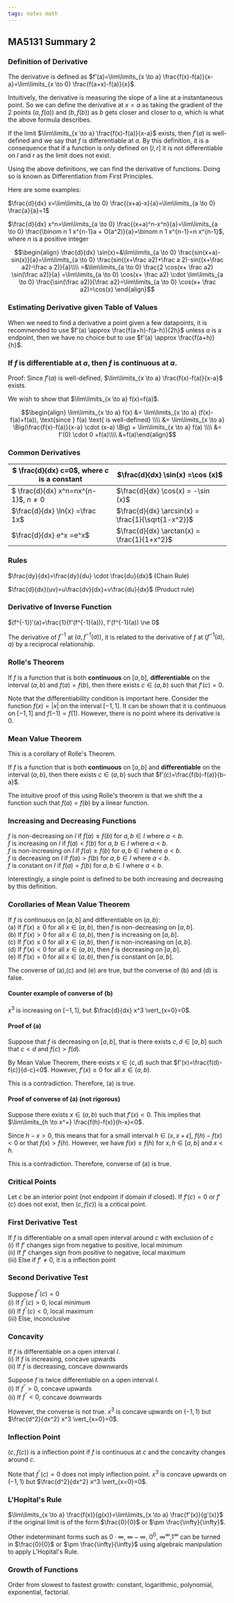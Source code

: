 ```yaml
---
tags: notes math
---
```


## MA5131 Summary 2

### Definition of Derivative

The derivative is defined as $f'(a)=\lim\limits_{x \to a} \frac{f(x)-f(a)}{x-a}=\lim\limits_{x \to 0} \frac{f(a+x)-f(a)}{x}$.

Intuitively, the derivative is measuring the slope of a line at a instantaneous point. So we can define the derivative at $x=a$ as taking the gradient of the $2$ points $(a,f(a))$ and $(b,f(b))$ as $b$ gets closer and closer to $a$, which is what the above formula describes.

If the limit $\lim\limits_{x \to a} \frac{f(x)-f(a)}{x-a}$ exists, then $f'(a)$ is well-defined and we say that $f$ is differentiable at $a$.  By this definition, it is a consequence that if a function is only defined on $[l,r]$ it is not differentiable on $l$ and $r$ as the limit does not exist.

Using the above definitions, we can find the derivative of functions. Doing so is known as Differentiation from First Principles.

Here are some examples:

$\frac{d}{dx} x=\lim\limits_{a \to 0} \frac{(x+a)-x}{a}=\lim\limits_{a \to 0} \frac{a}{a}=1$

$\frac{d}{dx} x^n=\lim\limits_{a \to 0} \frac{(x+a)^n-x^n}{a}=\lim\limits_{a \to 0} \frac{\binom n 1 x^{n-1}a + O(a^2)}{a}=\binom n 1 x^{n-1}=n x^{n-1}$, where $n$ is a positive integer

$$\begin{align}
\frac{d}{dx} \sin(x)=&\lim\limits_{a \to 0} \frac{sin(x+a)-sin(x)}{a}=\lim\limits_{a \to 0} \frac{sin((x+\frac a2)+\frac a 2)-sin((x+\frac a2)-\frac a 2)}{a}\\\\
=&\lim\limits_{a \to 0} \frac{2 \cos(x+ \frac a2) \sin(\frac a2)}{a} =\lim\limits_{a \to 0} \cos(x+ \frac a2) \cdot \lim\limits_{a \to 0} \frac{\sin(\frac a2)}{\frac a2}=\lim\limits_{a \to 0} \cos(x+ \frac a2)=\cos(x)
\end{align}$$

### Estimating Derivative given Table of Values

When we need to find a derivative a point given a few datapoints, it is recommended to use $f'(a) \approx \frac{f(a+h)-f(a-h)}{2h}$ unless $a$ is a endpoint, then we have no choice but to use $f'(a) \approx \frac{f(a+h)}{h}$.

###  If $f$ is differentiable at $a$, then $f$ is continuous at $a$.

Proof: Since $f'(a)$ is well-defined, $\lim\limits_{x \to a} \frac{f(x)-f(a)}{x-a}$ exists.

We wish to show that $\lim\limits_{x \to a} f(x)=f(a)$.

$$\begin{align}
\lim\limits_{x \to a} f(x) &= \lim\limits_{x \to a} (f(x)-f(a)+f(a)), \text{since } f(a) \text{ is well-defined} \\\\
&= \lim\limits_{x \to a} \Big(\frac{f(x)-f(a)}{x-a} \cdot (x-a) \Big) + \lim\limits_{x \to a} f(a) \\\\
&= f'(0) \cdot 0 +f(a)\\\\
&=f(a)\end{align}$$

### Common Derivatives

| $ \frac{d}{dx} c=0$, where $c$ is a constant | $\frac{d}{dx} \sin(x) =\cos (x)$                   |
| -------------------------------------------- | -------------------------------------------------- |
| $ \frac{d}{dx} x^n=nx^{n-1}$, $n \ne 0$      | $\frac{d}{dx} \cos(x) = -\sin (x)$                 |
| $\frac{d}{dx} \ln{x} =\frac 1x$              | $\frac{d}{dx} \arcsin(x) = \frac{1}{\sqrt{1-x^2}}$ |
| $\frac{d}{dx} e^x =e^x$                      | $\frac{d}{dx} \arctan(x) = \frac{1}{1+x^2}$        |

### Rules

$\frac{dy}{dx}=\frac{dy}{du} \cdot \frac{du}{dx}$ (Chain Rule)

$\frac{d}{dx}(uv)=u\frac{dv}{dx}+v\frac{du}{dx}$ (Product rule)

### Derivative of Inverse Function

$(f^{-1})'(a)=\frac{1}{f'(f^{-1}(a))}, f'(f^{-1}(a)) \ne 0$

The derivative of $f^{-1}$ at $(a,f^{-1}(a))$, it is related to the derivative of $f$ at $(f^{-1}(a),a)$ by a reciprocal relationship. 

### Rolle's Theorem

If $f$ is a function that is both **continuous** on $[a,b]$, **differentiable** on the interval $(a,b)$ and $f(a)=f(b)$, then there exists $c \in (a,b)$ such that $f'(c)=0$.

Note that the differentiability condition is important here. Consider the function $f(x)=\lvert x \rvert$ on the interval $[-1,1]$. It can be shown that it is continuous on $[-1,1]$ and $f(-1)=f(1)$. However, there is no point where its derivative is $0$.

### Mean Value Theorem

This is a corollary of Rolle's Theorem.

If $f$ is a function that is both **continuous** on $[a,b]$ and **differentiable** on the interval $(a,b)$, then there exists $c \in (a,b)$ such that $f'(c)=\frac{f(b)-f(a)}{b-a}$.

The intuitive proof of this using Rolle's theorem is that we shift the a function such that $f(a)=f(b)$ by a linear function.

### Increasing and Decreasing Functions

$f$ is non-decreasing on $I$ if $f(a) \leq f(b)$ for $a,b \in I$ where $a<b$.  
$f$ is increasing on $I$ if $f(a) < f(b)$ for $a,b \in I$ where $a<b$.  
$f$ is non-increasing on $I$ if $f(a) \geq f(b)$ for $a,b \in I$ where $a<b$.  
$f$ is decreasing on $I$ if $f(a) > f(b)$ for $a,b \in I$ where $a<b$.  
$f$ is constant on $I$ if $f(a) = f(b)$ for $a,b \in I$ where $a<b$.

Interestingly, a single point is defined to be both increasing and decreasing by this definition.

### Corollaries of Mean Value Theorem

If $f$ is continuous on $[a,b]$ and differentiable on $(a,b)$:  
(a) If $f'(x) \geq 0$ for all $x \in (a,b)$, then $f$ is non-decreasing on $[a,b]$.  
(b) If $f'(x) >0$ for all $x \in (a,b)$, then $f$ is increasing on $[a,b]$.  
(c) If $f'(x) \leq 0$ for all $x \in (a,b)$, then $f$ is non-increasing on $[a,b]$.  
(d) If $f'(x) < 0$ for all $x \in (a,b)$, then $f$ is decreasing on $[a,b]$.  
(e) If $f'(x) = 0$ for all $x \in (a,b)$, then $f$ is constant on $[a,b]$.  

The converse of (a),(c) and (e) are true, but the converse of (b) and (d) is false.

#### Counter example of converse of (b)

$x^3$ is increasing on $[-1,1]$, but $\frac{d}{dx} x^3 \vert_{x=0}=0$.

#### Proof of (a)

Suppose that $f$ is decreasing on $[a,b]$, that is there exists $c,d \in [a,b]$ such that $c<d$ and $f(c)>f(d)$.

By Mean Value Theorem, there exists $x \in (c,d)$ such that $f'(x)=\frac{f(d)-f(c)}{d-c}<0$. However, $f'(x) \geq 0$ for all $x \in (a,b)$.

This is a contradiction. Therefore, (a) is true.

#### Proof of converse of (a) (not rigorous)

Suppose there exists $x \in (a,b)$ such that $f'(x)<0$. This implies that $\lim\limits_{h \to x^+} \frac{f(h)-f(x)}{h-x}<0$.

Since $h-x>0$, this means that for a small interval $h \in (x,x+\epsilon]$, $f(h)-f(x)<0$ or that $f(x)>f(h)$. However, we have $f(x) \leq f(h)$ for $x,h \in [a,b]$ and $x<h$. 

This is a contradiction. Therefore, converse of (a) is true.

### Critical Points

Let $c$ be an interior point (not endpoint if domain if closed). If $f'(c)=0$ or $f'(c)$ does not exist, then $(c,f(c))$ is a critical point.

### First Derivative Test

If $f$ is differentiable on a small open interval around $c$ with exclusion of $c$  
(i) If $f'$ changes sign from negative to positive, local minimum  
(ii) If $f'$ changes sign from positive to negative, local maximum  
(iii) Else if $f' \ne 0$, it is a inflection point

### Second Derivative Test

Suppose $f^{\prime\prime}(c)=0$  
(i) If $f^{\prime\prime}(c)>0$, local minimum  
(ii) If $f^{\prime\prime}(c)<0$, local maximum  
(iii) Else, inconclusive

### Concavity

If $f$ is differentiable on a open interval $I$.  
(i) If $f$ is increasing, concave upwards  
(ii) If $f$ is decreasing, concave downwards

Suppose $f$ is twice differentiable on a open interval $I$.  
(i) If $f^{\prime\prime}>0$, concave upwards  
(ii) If $f^{\prime\prime}<0$, concave downwards

However, the converse is not true. $x^3$ is concave upwards on $(-1,1)$ but $\frac{d^2}{dx^2} x^3 \vert_{x=0}=0$.

### Inflection Point

$(c,f(c))$ is a inflection point if $f$ is continuous at $c$ and the concavity changes around $c$.

Note that $f^{\prime\prime}(c)=0$ does not imply inflection point. $x^3$ is concave upwards on $(-1,1)$ but $\frac{d^2}{dx^2} x^3 \vert_{x=0}=0$.

### L'Hopital's Rule

$\lim\limits_{x \to a} \frac{f(x)}{g(x)}=\lim\limits_{x \to a} \frac{f'(x)}{g'(x)}$ if the original limit is of the form $\frac{0}{0}$ or $\pm \frac{\infty}{\infty}$.

Other indeterminant forms such as $0 \cdot \infty$, $\infty - \infty$, $0^0$, $\infty ^ \infty$,$1 ^\infty$ can be turned in $\frac{0}{0}$ or $\pm \frac{\infty}{\infty}$ using algebraic manipulation to apply  L'Hopital's Rule.

### Growth of Functions

Order from slowest to fastest growth: constant, logarithmic, polynomial, exponential, factorial.
